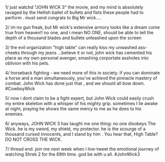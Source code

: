 1/ just watchd "JOHN WICK 3" the movie, and my mind is absolutely ravaged by the Hellish ballet of bullets and fists these people had to perform . must send congrats to Big Mr wick....

2/ im no gun freak, but Mr wick's extensive armory looks like a dream come true from heaven!! no one, and i mean NO ONE, should be able to tell the depth of a thousand blades and bullets unleashed upon the screen

3/ the evil organization "high table" can really kiss my unwashed ass-cheeks through my jeans ...believe it or not, john wick has cemented his place as my own personal avenger, smashing corportate assholes into oblivion with his pets. 

4/ horseback fighting - we need more of this in society. if you can dominate a horse and a man simultaneously, you've achievd the pinnacle mastery of combat. John Wick has done just that , and we should all bow down. #CowboyWick 

5/ now i dont claim to be a fight expert, but John Wick could easily crush my entire skeleton with a whisper of his mighty grip. sometimes I lie awake at night, praying he shows the same mercy to me as he does to his enemies. 

6/ anyways, JOHN WICK 3 has taught me one thing: no one disobeys The Wick. he is my sword, my shield, my protector. he is the scourge of a thousand cursed innocents, and I stand by him . You hear that, High Table? DO NOT CROSS THE WICK. 

7/ thread end. join me next week when i live-tweet the emotional journey of watching Shrek 2 for the 69th time. god be with u all. #JohnWick3